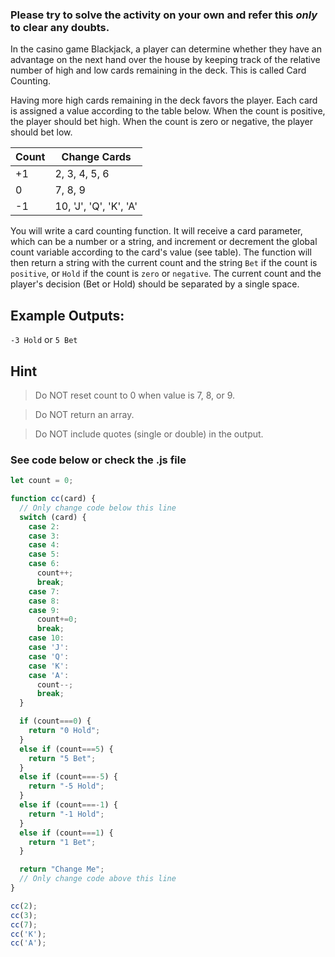 ### __Please try to solve the activity on your own and refer this _only_ to clear any doubts__.

In the casino game Blackjack, a player can determine whether they have an advantage on the next hand over the house by keeping track of the relative number of high and low cards remaining in the deck. This is called Card Counting.

Having more high cards remaining in the deck favors the player. Each card is assigned a value according to the table below. When the count is positive, the player should bet high. When the count is zero or negative, the player should bet low.

| Count |     Change Cards      |
|-------|-----------------------|
|  +1   |  2, 3, 4, 5, 6        |
|   0   |     7, 8, 9           |  
|  -1   | 10, 'J', 'Q', 'K', 'A'|

You will write a card counting function. It will receive a card parameter, which can be a number or a string, and increment or decrement the global count variable according to the card's value (see table). The function will then return a string with the current count and the string `Bet` if the count is `positive`, or `Hold` if the count is `zero` or `negative`. The current count and the player's decision (Bet or Hold) should be separated by a single space.

## Example Outputs: 
`-3 Hold` or `5 Bet`

## Hint
> Do NOT reset count to 0 when value is 7, 8, or 9.

> Do NOT return an array.

> Do NOT include quotes (single or double) in the output.


### See code below or check the .js file

```javascript
let count = 0;

function cc(card) {
  // Only change code below this line
  switch (card) {
    case 2:
    case 3:
    case 4:
    case 5:
    case 6:
      count++;
      break;
    case 7:
    case 8:
    case 9:
      count+=0;
      break;
    case 10:
    case 'J':
    case 'Q':
    case 'K':
    case 'A':
      count--;
      break;
  }

  if (count===0) {
    return "0 Hold";
  }
  else if (count===5) {
    return "5 Bet";
  }
  else if (count===-5) {
    return "-5 Hold";
  }
  else if (count===-1) {
    return "-1 Hold";
  }
  else if (count===1) {
    return "1 Bet";
  }

  return "Change Me";
  // Only change code above this line
}

cc(2); 
cc(3); 
cc(7); 
cc('K'); 
cc('A');
```

